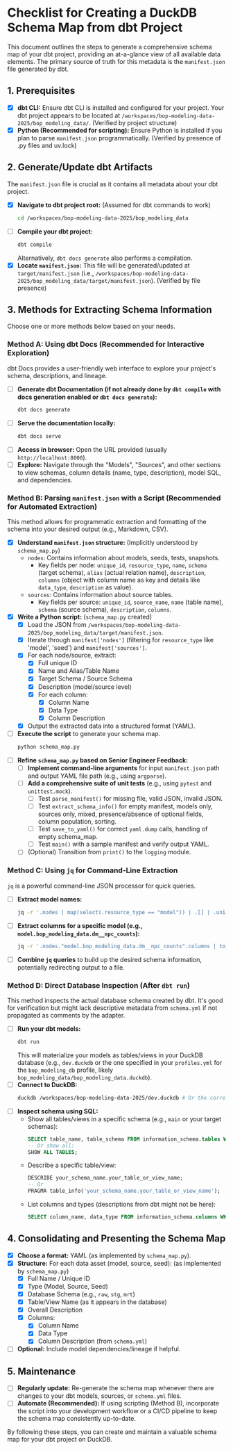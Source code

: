 # Checklist for Creating a DuckDB Schema Map from dbt Project

This document outlines the steps to generate a comprehensive schema map of your dbt project, providing an at-a-glance view of all available data elements. The primary source of truth for this metadata is the `manifest.json` file generated by dbt.

## 1. Prerequisites

- [X] **dbt CLI:** Ensure dbt CLI is installed and configured for your project. Your dbt project appears to be located at `/workspaces/bop-modeling-data-2025/bop_modeling_data/`. (Verified by project structure)
- [X] **Python (Recommended for scripting):** Ensure Python is installed if you plan to parse `manifest.json` programmatically. (Verified by presence of .py files and uv.lock)

## 2. Generate/Update dbt Artifacts

The `manifest.json` file is crucial as it contains all metadata about your dbt project.

- [X] **Navigate to dbt project root:** (Assumed for dbt commands to work)
  ```bash
  cd /workspaces/bop-modeling-data-2025/bop_modeling_data
  ```
- [ ] **Compile your dbt project:**
  ```bash
  dbt compile
  ```
  Alternatively, `dbt docs generate` also performs a compilation.
- [X] **Locate `manifest.json`:** This file will be generated/updated at `target/manifest.json` (i.e., `/workspaces/bop-modeling-data-2025/bop_modeling_data/target/manifest.json`). (Verified by file presence)

## 3. Methods for Extracting Schema Information

Choose one or more methods below based on your needs.

### Method A: Using dbt Docs (Recommended for Interactive Exploration)

dbt Docs provides a user-friendly web interface to explore your project's schema, descriptions, and lineage.

- [ ] **Generate dbt Documentation (if not already done by `dbt compile` with docs generation enabled or `dbt docs generate`):**
  ```bash
  dbt docs generate
  ```
- [ ] **Serve the documentation locally:**
  ```bash
  dbt docs serve
  ```
- [ ] **Access in browser:** Open the URL provided (usually `http://localhost:8000`).
- [ ] **Explore:** Navigate through the "Models", "Sources", and other sections to view schemas, column details (name, type, description), model SQL, and dependencies.

### Method B: Parsing `manifest.json` with a Script (Recommended for Automated Extraction)

This method allows for programmatic extraction and formatting of the schema into your desired output (e.g., Markdown, CSV).

- [X] **Understand `manifest.json` structure:** (Implicitly understood by `schema_map.py`)
    - `nodes`: Contains information about models, seeds, tests, snapshots.
        - Key fields per node: `unique_id`, `resource_type`, `name`, `schema` (target schema), `alias` (actual relation name), `description`, `columns` (object with column name as key and details like `data_type`, `description` as value).
    - `sources`: Contains information about source tables.
        - Key fields per source: `unique_id`, `source_name`, `name` (table name), `schema` (source schema), `description`, `columns`.
- [X] **Write a Python script:** (`schema_map.py` created)
    - [X] Load the JSON from `/workspaces/bop-modeling-data-2025/bop_modeling_data/target/manifest.json`.
    - [X] Iterate through `manifest['nodes']` (filtering for `resource_type` like 'model', 'seed') and `manifest['sources']`.
    - [X] For each node/source, extract:
        - [X] Full unique ID
        - [X] Name and Alias/Table Name
        - [X] Target Schema / Source Schema
        - [X] Description (model/source level)
        - [X] For each column:
            - [X] Column Name
            - [X] Data Type
            - [X] Column Description
    - [X] Output the extracted data into a structured format (YAML).
- [ ] **Execute the script** to generate your schema map.
  ```bash
  python schema_map.py
  ```
- [ ] **Refine `schema_map.py` based on Senior Engineer Feedback:**
    - [ ] **Implement command-line arguments** for input `manifest.json` path and output YAML file path (e.g., using `argparse`).
    - [ ] **Add a comprehensive suite of unit tests** (e.g., using `pytest` and `unittest.mock`).
        - [ ] Test `parse_manifest()` for missing file, valid JSON, invalid JSON.
        - [ ] Test `extract_schema_info()` for empty manifest, models only, sources only, mixed, presence/absence of optional fields, column population, sorting.
        - [ ] Test `save_to_yaml()` for correct `yaml.dump` calls, handling of empty schema_map.
        - [ ] Test `main()` with a sample manifest and verify output YAML.
    - [ ] (Optional) Transition from `print()` to the `logging` module.

### Method C: Using `jq` for Command-Line Extraction

`jq` is a powerful command-line JSON processor for quick queries.

- [ ] **Extract model names:**
  ```bash
  jq -r '.nodes | map(select(.resource_type == "model")) | .[] | .unique_id' /workspaces/bop-modeling-data-2025/bop_modeling_data/target/manifest.json
  ```
- [ ] **Extract columns for a specific model (e.g., `model.bop_modeling_data.dm__npc_counts`):**
  ```bash
  jq -r '.nodes."model.bop_modeling_data.dm__npc_counts".columns | to_entries[] | "\(.key) (\(.value.data_type // "N/A")): \(.value.description // "")"' /workspaces/bop-modeling-data-2025/bop_modeling_data/target/manifest.json
  ```
- [ ] **Combine `jq` queries** to build up the desired schema information, potentially redirecting output to a file.

### Method D: Direct Database Inspection (After `dbt run`)

This method inspects the actual database schema created by dbt. It's good for verification but might lack descriptive metadata from `schema.yml` if not propagated as comments by the adapter.

- [ ] **Run your dbt models:**
  ```bash
  dbt run
  ```
  This will materialize your models as tables/views in your DuckDB database (e.g., `dev.duckdb` or the one specified in your `profiles.yml` for the `bop_modeling_db` profile, likely `bop_modeling_data/bop_modeling_data.duckdb`).
- [ ] **Connect to DuckDB:**
  ```bash
  duckdb /workspaces/bop-modeling-data-2025/dev.duckdb # Or the correct path to your .duckdb file
  ```
- [ ] **Inspect schema using SQL:**
    - Show all tables/views in a specific schema (e.g., `main` or your target schemas):
      ```sql
      SELECT table_name, table_schema FROM information_schema.tables WHERE table_schema = 'your_target_schema' ORDER BY table_name;
      -- Or show all:
      SHOW ALL TABLES;
      ```
    - Describe a specific table/view:
      ```sql
      DESCRIBE your_schema_name.your_table_or_view_name;
      -- Or
      PRAGMA table_info('your_schema_name.your_table_or_view_name');
      ```
    - List columns and types (descriptions from dbt might not be here):
      ```sql
      SELECT column_name, data_type FROM information_schema.columns WHERE table_schema = 'your_schema_name' AND table_name = 'your_table_or_view_name';
      ```

## 4. Consolidating and Presenting the Schema Map

- [X] **Choose a format:** YAML (as implemented by `schema_map.py`).
- [X] **Structure:** For each data asset (model, source, seed): (as implemented by `schema_map.py`)
    - [X] Full Name / Unique ID
    - [X] Type (Model, Source, Seed)
    - [X] Database Schema (e.g., `raw`, `stg`, `mrt`)
    - [X] Table/View Name (as it appears in the database)
    - [X] Overall Description
    - [X] Columns:
        - [X] Column Name
        - [X] Data Type
        - [X] Column Description (from `schema.yml`)
- [ ] **Optional:** Include model dependencies/lineage if helpful.

## 5. Maintenance

- [ ] **Regularly update:** Re-generate the schema map whenever there are changes to your dbt models, sources, or `schema.yml` files.
- [ ] **Automate (Recommended):** If using scripting (Method B), incorporate the script into your development workflow or a CI/CD pipeline to keep the schema map consistently up-to-date.

By following these steps, you can create and maintain a valuable schema map for your dbt project on DuckDB.

